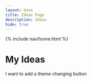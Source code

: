 ```yaml
---
layout: base
title: Ideas Page
description: Ideas
hide: true
---
```


{% include nav/home.html %}

<h1>My Ideas</h1>

<p>I want to add a theme changing button</p>